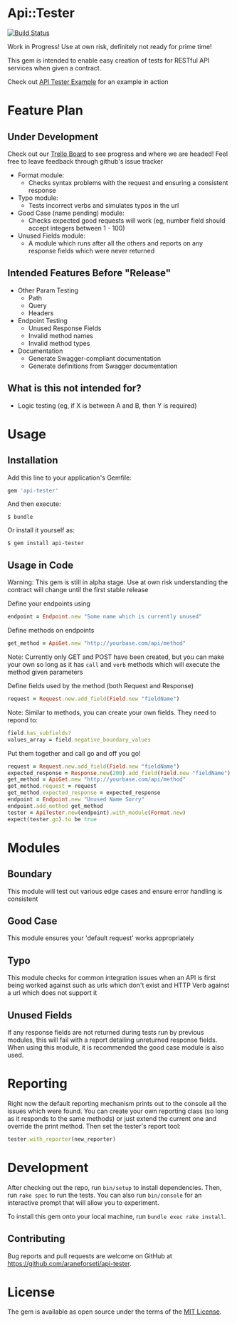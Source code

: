 # Api::Tester
[![Build Status](https://travis-ci.org/araneforseti/api-tester.svg?branch=master)](https://travis-ci.org/araneforseti/api-tester)

Work in Progress! Use at own risk, definitely not ready 
for prime time!

This gem is intended to enable easy creation of tests for 
RESTful API services when given a contract.

Check out [API Tester Example](https://github.com/araneforseti/example_api-tester) for an example in action

# Feature Plan
## Under Development
Check out our [Trello Board](https://trello.com/b/R3RtsJ2A/api-tester) to see progress and where we are headed!
Feel free to leave feedback through github's issue tracker

- Format module: 
     - Checks syntax problems with the request and 
        ensuring a consistent response
- Typo module:
     - Tests incorrect verbs and simulates typos in the url
- Good Case (name pending) module: 
     - Checks expected good requests will work 
        (eg, number field should accept integers 
        between 1 - 100)
- Unused Fields module:
    - A module which runs after all the others and reports on any response fields which were never returned
    
## Intended Features Before "Release"

- Other Param Testing
    - Path
    - Query
    - Headers
- Endpoint Testing
    - Unused Response Fields
    - Invalid method names
    - Invalid method types
- Documentation
    - Generate Swagger-compliant documentation
    - Generate definitions from Swagger documentation
    
## What is this not intended for?

- Logic testing (eg, if X is between A and B, then Y is 
required)

# Usage
## Installation

Add this line to your application's Gemfile:

```ruby
gem 'api-tester'
```

And then execute:

    $ bundle

Or install it yourself as:

    $ gem install api-tester

## Usage in Code

Warning: This gem is still in alpha stage. Use at own risk 
understanding the contract will change until the first 
stable release

Define your endpoints using
```ruby
endpoint = Endpoint.new "Some name which is currently unused"
```

Define methods on endpoints

```ruby
get_method = ApiGet.new "http://yourbase.com/api/method"
```
Note: Currently only GET and POST have been created, but 
you can make your own so long as it has `call` and `verb` methods 
which will execute the method given parameters

Define fields used by the method (both Request and Response)
```ruby
request = Request.new.add_field(Field.new "fieldName")
```
Note: Similar to methods, you can create your own fields. 
They need to repond to:
```ruby
field.has_subfields?
values_array = field.negative_boundary_values
```

Put them together and call go and off you go!
```ruby
request = Request.new.add_field(Field.new "fieldName")
expected_response = Response.new(200).add_field(Field.new "fieldName")
get_method = ApiGet.new "http://yourbase.com/api/method"
get_method.request = request
get_method.expected_response = expected_response
endpoint = Endpoint.new "Unused Name Sorry"
endpoint.add_method get_method
tester = ApiTester.new(endpoint).with_module(Format.new)
expect(tester.go).to be true

```

# Modules
## Boundary
This module will test out various edge cases and 
ensure error handling is consistent

## Good Case
This module ensures your 'default request' works 
appropriately

## Typo
This module checks for common integration issues when an 
API is first being worked against such as urls which don't 
exist and HTTP Verb against a url which does not support it

## Unused Fields
If any response fields are not returned during tests run
by previous modules, this will fail with a report 
detailing unreturned response fields. When using this 
module, it is recommended the good case module is also 
used.

# Reporting
Right now the default reporting mechanism prints out to 
the console all the issues which were found. You can 
create your own reporting class (so long as it responds 
to the same methods) or just extend the current one and 
override the print method. Then set the tester's report 
tool:
```ruby
tester.with_reporter(new_reporter)
```

# Development

After checking out the repo, run `bin/setup` to install 
dependencies. Then, run `rake spec` to run the tests. 
You can also run `bin/console` for an interactive prompt 
that will allow you to experiment.

To install this gem onto your local machine, 
run `bundle exec rake install`.

## Contributing

Bug reports and pull requests are welcome on GitHub at 
https://github.com/araneforseti/api-tester.


# License

The gem is available as open source under the terms 
of the [MIT License](http://opensource.org/licenses/MIT).

